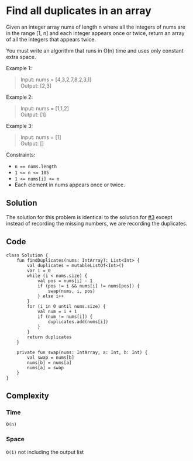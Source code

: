 # Find all duplicates in an array
Given an integer array nums of length n where all the integers of nums are in the range [1, n] and each integer appears once or twice, return an array of all the integers that appears twice.

You must write an algorithm that runs in O(n) time and uses only constant extra space.

Example 1:
> Input: nums = [4,3,2,7,8,2,3,1]  
Output: [2,3]

Example 2:
> Input: nums = [1,1,2]  
Output: [1]

Example 3:
> Input: nums = [1]  
Output: []

Constraints:
* `n == nums.length`
* `1 <= n <= 105`
* `1 <= nums[i] <= n`
* Each element in nums appears once or twice.

## Solution
The solution for this problem is identical to the solution for [#3](./3-find-all-numbers-disappeared-in-an-array.md) except instead of recording the missing numbers, we are recording the duplicates.
## Code
```
class Solution {
    fun findDuplicates(nums: IntArray): List<Int> {
        val duplicates = mutableListOf<Int>()
        var i = 0
        while (i < nums.size) {
            val pos = nums[i] - 1
            if (pos != i && nums[i] != nums[pos]) {
                swap(nums, i, pos)
            } else i++
        }
        for (i in 0 until nums.size) {
            val num = i + 1
            if (num != nums[i]) {
                duplicates.add(nums[i])
            }
        }
        return duplicates
    }

    private fun swap(nums: IntArray, a: Int, b: Int) {
        val swap = nums[b]
        nums[b] = nums[a]
        nums[a] = swap
    }
}
```
## Complexity
### Time
`O(n)`
### Space
`O(1)` not including the output list
